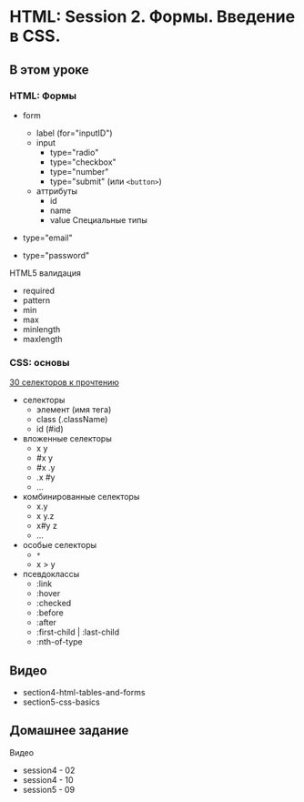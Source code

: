 # HTML: Session 2. Формы. Введение в CSS.

## В этом уроке

### HTML: Формы

- form
    - label (for="inputID")
    - input
        - type="radio"
        - type="checkbox"
        - type="number"
        - type="submit" (или `<button>`)
    - аттрибуты
        - id
        - name
        - value
Специальные типы

- type="email"
- type="password"

HTML5 валидация
- required
- pattern
- min
- max
- minlength
- maxlength


### CSS: основы

[30 селекторов к прочтению](https://code.tutsplus.com/tutorials/the-30-css-selectors-you-must-memorize--net-16048)

- селекторы
    - элемент (имя тега)
    - class (.className)
    - id (#id)
- вложенные селекторы
    - x y
    - #x y
    - #x .y
    - .x #y
    - …
 - комбинированные селекторы
    - x.y
    - x y.z
    - x#y z
    - …
- особые селекторы
    - `*`
    - x > y
- псевдоклассы
    - :link
    - :hover
    - :checked
    - :before
    - :after
    - :first-child | :last-child
    - :nth-of-type



## Видео

- section4-html-tables-and-forms
- section5-css-basics

## Домашнее задание

Видео
- session4 - 02
- session4 - 10
- session5 - 09  